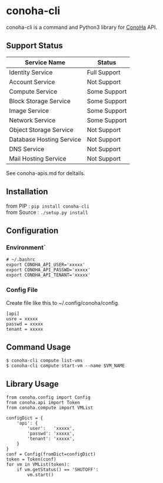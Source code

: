 conoha-cli
==========
conoha-cli is a command and Python3 library for [ConoHa](https://www.conoha.jp/) API.

Support Status
-------
Service Name             | Status
-------------------------|---------------
Identity Service         | Full Support
Account Service          | Not Support
Compute Service          | Some Support
Block Storage Service    | Some Support
Image Service            | Some Support
Network Service          | Some Support
Object Storage Service   | Not Support
Database Hosting Service | Not Support
DNS Service              | Not Support
Mail Hosting Service     | Not Support

See conoha-apis.md for deltails.

Installation
------------
from PIP : ``` pip install conoha-cli ```  
from Source : ``` ./setup.py install ```  

Configuration
-------------
### Environment`
```
# ~/.bashrc
export CONOHA_API_USER='xxxxx'
export CONOHA_API_PASSWD='xxxxx'
export CONOHA_API_TENANT='xxxxx'
```

### Config File
Create file like this to ~/.config/conoha/config.
```
[api]
usre = xxxxx
passwd = xxxxx
tenant = xxxxx
```

Command Usage
-------------
```
$ conoha-cli compute list-vms
$ conoha-cli compute start-vm --name $VM_NAME
```

Library Usage
-------------
```
from conoha.config import Config
from conoha.api import Token
from conoha.compute import VMList

configDict = {
	'api': {
		'user':   'xxxxx',
		'passwd': 'xxxxx',
		'tenant': 'xxxxx',
	}
}
conf = Config(fromDict=configDict)
token = Token(conf)
for vm in VMList(token):
	if vm.getStatus() == 'SHUTOFF':
		vm.start()
```
